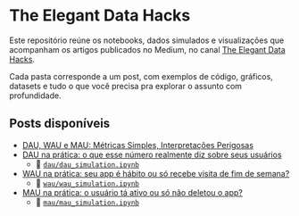 # The Elegant Data Hacks

Este repositório reúne os notebooks, dados simulados e visualizações que acompanham os artigos publicados no Medium, no canal [The Elegant Data Hacks](https://medium.com/the-elegant-data-hacks).

Cada pasta corresponde a um post, com exemplos de código, gráficos, datasets e tudo o que você precisa pra explorar o assunto com profundidade.

## Posts disponíveis

- [DAU, WAU e MAU: Métricas Simples, Interpretações Perigosas](https://medium.com/the-elegant-data-hacks/dau-wau-e-mau-m%C3%A9tricas-simples-interpreta%C3%A7%C3%B5es-perigosas-2d7a75daa515)
- [DAU na prática: o que esse número realmente diz sobre seus usuários](https://medium.com/the-elegant-data-hacks/dau-na-prática-o-que-esse-número-realmente-diz-sobre-seus-usuários-d38d855ed44f)
  - 📓 [`dau/dau_simulation.ipynb`](./dau/dau_simulation.ipynb)
- [WAU na prática: seu app é hábito ou só recebe visita de fim de semana?](https://medium.com/@giupessota/wau-na-prática-seu-app-é-hábito-ou-só-recebe-visita-de-fim-de-semana-0ce25f8bb932)
  - 📓 [`wau/wau_simulation.ipynb`](./wau/wau_simulation.ipynb)
- [MAU na prática: o usuário tá ativo ou só não deletou o app?](https://medium.com/the-elegant-data-hacks/mau-na-prática-o-usuário-tá-ativo-ou-só-não-deletou-o-app-adb4e21eeed5)
  - 📓 [`mau/mau_simulation.ipynb`](./mau/mau_simulation.ipynb)
